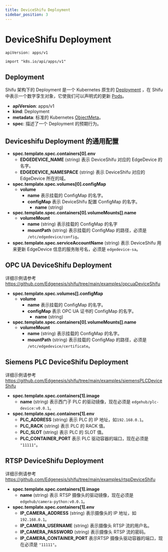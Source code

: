 ```yaml
---
title: DeviceShifu Deployment
sidebar_position: 3
---
```


# DeviceShifu Deployment

`apiVersion: apps/v1`

`import "k8s.io/api/apps/v1"`

## Deployment

Shifu 架构下的 Deployment 是一个 Kubernetes 原生的 [Deployment](https://kubernetes.io/docs/reference/kubernetes-api/workload-resources/deployment-v1/) ，在 Shifu 中表示一个数字孪生对象，它使我们可以声明式的更新 [Pods](https://kubernetes.io/docs/reference/kubernetes-api/workload-resources/pod-v1/)。

- **apiVersion**: apps/v1
- **kind**: Deployment
- **metadata**: 标准的 Kubernetes [ObjectMeta](https://kubernetes.io/docs/reference/kubernetes-api/common-definitions/object-meta/#ObjectMeta)。
- **spec**: 描述了一个 Deployment 的预期行为。

## Deviceshifu Deployment 的通用配置

- **spec.template.spec.containers[0].env**
  - **EDGEDEVICE_NAME** (string)
    表示 DeviceShifu 对应的 EdgeDevice 的名字。
  - **EDGEDEVICE_NAMESPACE** (string)
    表示 DeviceShifu 对应的 EdgeDevice 所在的域。
- **spec.template.spec.volumes[0].configMap**
  - **volume**
    - **name**
      表示挂载的 ConfigMap 的名字。
    - **configMap**
      表示 DeviceShifu 配置 ConfigMap 的名字。
      - **name** (string)
- **spec.template.spec.containers[0].volumeMounts[].name**
  - **volumeMount**
    - **name** (string)
      表示挂载的 ConfigMap 的名字
    - **mountPath** (string)
      表示挂载的 ConfigMap 的路径，必须是 `/etc/edgedevice/config`。
- **spec.template.spec.serviceAccountName** (string)
  表示 DeviceShifu 用来更新 EdgeDevice 信息的服务账号名，必须是 `edgedevice-sa`。

## OPC UA DeviceShifu Deployment

详细示例请参考 https://github.com/Edgenesis/shifu/tree/main/examples/opcuaDeviceShifu

- **spec.template.spec.volumes[].configMap**
  - **volume**
    - **name**
      表示挂载的 ConfigMap 的名字。
    - **configMap**
      表示 OPC UA 证书的 ConfigMap 的名字。
      - **name** (string)
- **spec.template.spec.containers[0].volumeMounts[].name**
  - **volumeMount**
    - **name** (string)
      表示挂载的 ConfigMap 的名字。
    - **mountPath** (string)
      表示挂载的 ConfigMap 的路径，必须是 `/etc/edgedevice/certificate`。

## Siemens PLC DeviceShifu Deployment

详细示例请参考 https://github.com/Edgenesis/shifu/tree/main/examples/siemensPLCDeviceShifu

- **spec.template.spec.containers[1].image**
  - **name** (string)
    表示西门子 PLC 的驱动镜像，现在必须是 `edgehub/plc-device:v0.0.1`。
- **spec.template.spec.containers[1].env**
  - **PLC_ADDRESS** (string)
    表示 PLC 的 IP 地址，如`192.168.0.1`。
  - **PLC_RACK** (string)
    表示 PLC 的 RACK 值。
  - **PLC_SLOT** (string)
    表示 PLC 的 SLOT 值。
  - **PLC_CONTAINER_PORT**
    表示 PLC 驱动容器的端口，现在必须是 `"11111"`。

## RTSP DeviceShifu Deployment

详细示例请参考 https://github.com/Edgenesis/shifu/tree/main/examples/rtspDeviceShifu

- **spec.template.spec.containers[1].image**
  - **name** (string)
    表示 RTSP 摄像头的驱动镜像，现在必须是 `edgehub/camera-python:v0.0.1`。
- **spec.template.spec.containers[1].env**
  - **IP_CAMERA_ADDRESS** (string)
    表示摄像头的 IP 地址，如`192.168.0.1`。
  - **IP_CAMERA_USERNAME** (string)
    表示摄像头 RTSP 流的用户名。
  - **IP_CAMERA_PASSWORD** (string)
    表示摄像头 RTSP 流的密码。
  - **IP_CAMERA_CONTAINER_PORT**
    表示RTSP 摄像头驱动容器的端口，现在必须是 `"11111"`。
